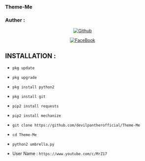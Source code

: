### Theme-Me


### Auther :
<p align="center">
<a href="https://github.com/devilpantherofficial"><img title="Github" src="https://img.shields.io/badge/github-devilpantherofficial-blue"></a> </p>

<p align="center">
<a href="https://www.facebook.com/devilpanther.official/"><img title="FaceBook" src="https://img.shields.io/badge/Facebook-devilpanther.official-blue" VIRUS-lightgrey?style=for-the-badge&logo=facebook"></a>
</p>




## INSTALLATION  :

* `pkg update`

* `pkg upgrade`

* `pkg install python2`

* `pkg install git`

* `pip2 install requests` 

* `pip2 install mechanize`

* `git clone https://github.com/devilpantherofficial/Theme-Me`

* `cd Theme-Me`
 
* `python2 umbrella.py`

* User Name :
`https://www.youtube.com/c/MrZ17`
